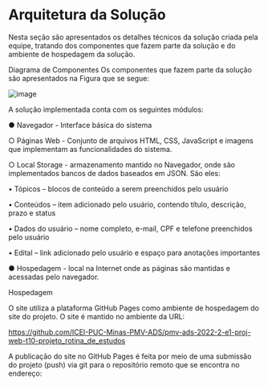 # Arquitetura da Solução

Nesta seção são apresentados os detalhes técnicos da solução criada pela equipe, tratando dos componentes que fazem parte da solução e do ambiente de hospedagem da solução.

Diagrama de Componentes
Os componentes que fazem parte da solução são apresentados na Figura que se segue:

![image](https://user-images.githubusercontent.com/115049890/196055349-b1b8ce95-5771-4b3c-b7dc-8438164167a4.png)



A solução implementada conta com os seguintes módulos:

●	Navegador - Interface básica do sistema 

○	Páginas Web - Conjunto de arquivos HTML, CSS, JavaScript e imagens que implementam as funcionalidades do sistema.

○	Local Storage - armazenamento mantido no Navegador, onde são implementados bancos de dados baseados em JSON. São eles: 

•	Tópicos – blocos de conteúdo a serem preenchidos pelo usuário

•	Conteúdos – item adicionado pelo usuário, contendo título, descrição, prazo e status

•	Dados do usuário – nome completo, e-mail, CPF e telefone preenchidos pelo usuário

•	Edital – link adicionado pelo usuário e espaço para anotações importantes

●	Hospedagem - local na Internet onde as páginas são mantidas e acessadas pelo navegador. 

	
   
Hospedagem

O site utiliza a plataforma GitHub Pages como ambiente de hospedagem do site do projeto. O site é mantido no ambiente da URL: 
 
https://github.com/ICEI-PUC-Minas-PMV-ADS/pmv-ads-2022-2-e1-proj-web-t10-projeto_rotina_de_estudos 

A publicação do site no GitHub Pages é feita por meio de uma submissão do projeto (push) via git para o repositório remoto que se encontra no endereço:
